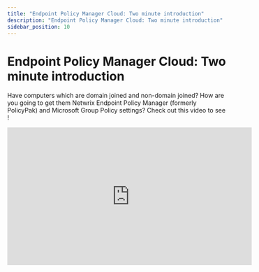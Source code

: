```yaml
---
title: "Endpoint Policy Manager Cloud: Two minute introduction"
description: "Endpoint Policy Manager Cloud: Two minute introduction"
sidebar_position: 10
---
```


# Endpoint Policy Manager Cloud: Two minute introduction

Have computers which are domain joined and non-domain joined? How are you going to get them Netwrix
Endpoint Policy Manager (formerly PolicyPak) and Microsoft Group Policy settings? Check out this
video to see !

<iframe width="560" height="315" src="https://www.youtube.com/embed/MW6W-HMnwyA" title="Endpoint Policy Manager Cloud Overview" frameborder="0" allow="accelerometer; autoplay; clipboard-write; encrypted-media; gyroscope; picture-in-picture; web-share" allowfullscreen="1"></iframe>
